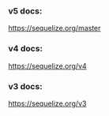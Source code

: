 ### v5 docs:
https://sequelize.org/master

### v4 docs:
https://sequelize.org/v4

### v3 docs:
https://sequelize.org/v3
